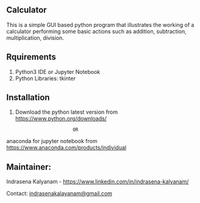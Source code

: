 ## Calculator
This is a simple GUI based python program that illustrates the working of a calculator performing some basic actions such as addition, subtraction, multiplication, division.

## Rquirements
1. Python3 IDE or Jupyter Notebook
2. Python Libraries: tkinter

## Installation
1. Download the python latest version from https://www.python.org/downloads/

                            OR

anaconda for jupyter notebook from https://www.anaconda.com/products/individual

## Maintainer:
Indrasena Kalyanam - https://www.linkedin.com/in/indrasena-kalyanam/

Contact: indrasenakalayanam@gmail.com
